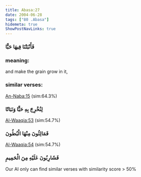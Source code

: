 ```yaml
---
title: Abasa:27
date: 2004-06-28
tags: ["80 .Abasa"]
hidemeta: true 
ShowPostNavLinks: true 
---
```

### فَأَنْبَتْنَا فِيهَا حَبًّا
### meaning: 
and make the grain grow in it,
### similar verses: 

[An-Naba:15](/78/15) (sim:64.3%)

### لِنُخْرِجَ بِهِ حَبًّا وَنَبَاتًا

[Al-Waaqia:53](/56/53) (sim:54.7%)

### فَمَالِئُونَ مِنْهَا الْبُطُونَ

[Al-Waaqia:54](/56/54) (sim:54.7%)

### فَشَارِبُونَ عَلَيْهِ مِنَ الْحَمِيمِ

Our AI only can find similar verses with similarity score > 50% 

